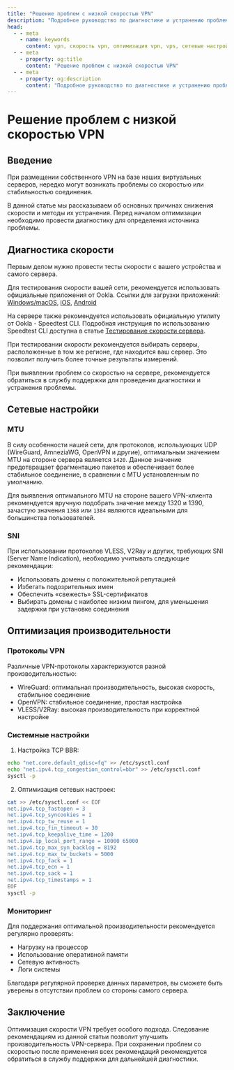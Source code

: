 ```yaml
---
title: "Решение проблем с низкой скоростью VPN"
description: "Подробное руководство по диагностике и устранению проблем с низкой скоростью при использовании VPS в качестве VPN-сервера. Включает проверку сетевых настроек, оптимизацию конфигурации и рекомендации по улучшению производительности."
head:
  - - meta
    - name: keywords
      content: vpn, скорость vpn, оптимизация vpn, vps, сетевые настройки, устранение неполадок
  - - meta
    - property: og:title
      content: "Решение проблем с низкой скоростью VPN"
  - - meta
    - property: og:description
      content: "Подробное руководство по диагностике и устранению проблем с низкой скоростью при использовании VPS в качестве VPN-сервера."
---
```


# Решение проблем с низкой скоростью VPN

## Введение

При размещении собственного VPN на базе наших виртуальных серверов, нередко могут возникать проблемы со скоростью или стабильностью соединения.

В данной статье мы рассказываем об основных причинах снижения скорости и методы их устранения. Перед началом оптимизации необходимо провести диагностику для определения источника проблемы.

## Диагностика скорости

Первым делом нужно провести тесты скорости с вашего устройства и самого сервера.

Для тестирования скорости вашей сети, рекомендуется использовать официальные приложения от Ookla. Ссылки для загрузки приложений: [Windows/macOS](https://www.speedtest.net/apps/desktop), [iOS](https://itunes.apple.com/us/app/speedtest-by-ookla/id300704847?mt=8), [Android](https://www.speedtest.net/apps/android)

На сервере также рекомендуется использовать официальную утилиту от Ookla - Speedtest CLI. Подробная инструкция по использованию Speedtest CLI доступна в статье [Тестирование скорости сервера](/troubleshooting/speedtest-cli).

При тестировании скорости рекомендуется выбирать серверы, расположенные в том же регионе, где находится ваш сервер. Это позволит получить более точные результаты измерений.

При выявлении проблем со скоростью на сервере, рекомендуется обратиться в службу поддержки для проведения диагностики и устранения проблемы.

## Сетевые настройки

### MTU

В силу особенности нашей сети, для протоколов, использующих UDP (WireGuard, AmneziaWG, OpenVPN и другие), оптимальным значением MTU на стороне сервера является `1420`. Данное значение предотвращает фрагментацию пакетов и обеспечивает более стабильное соединение, в сравнении с MTU установленным по умолчанию.

Для выявления оптимального MTU на стороне вашего VPN-клиента рекомендуется вручную подобрать значение между 1320 и 1390, зачастую значения `1368` или `1384` являются идеальными для большинства пользователей.

### SNI

При использовании протоколов VLESS, V2Ray и других, требующих SNI (Server Name Indication), необходимо учитывать следующие рекомендации:

- Использовать домены с положительной репутацией
- Избегать подозрительных имен
- Обеспечить «свежесть» SSL-сертификатов
- Выбирать домены с наиболее низким пингом, для уменьшения задержки при установке соединения

## Оптимизация производительности

### Протоколы VPN

Различные VPN-протоколы характеризуются разной производительностью:

- WireGuard: оптимальная производительность, высокая скорость, стабильное соединение
- OpenVPN: стабильное соединение, простая настройка
- VLESS/V2Ray: высокая производительность при корректной настройке

### Системные настройки

1. Настройка TCP BBR:
```bash
echo "net.core.default_qdisc=fq" >> /etc/sysctl.conf
echo "net.ipv4.tcp_congestion_control=bbr" >> /etc/sysctl.conf
sysctl -p
```

2. Оптимизация сетевых настроек:
```bash
cat >> /etc/sysctl.conf << EOF
net.ipv4.tcp_fastopen = 3
net.ipv4.tcp_syncookies = 1
net.ipv4.tcp_tw_reuse = 1
net.ipv4.tcp_fin_timeout = 30
net.ipv4.tcp_keepalive_time = 1200
net.ipv4.ip_local_port_range = 10000 65000
net.ipv4.tcp_max_syn_backlog = 8192
net.ipv4.tcp_max_tw_buckets = 5000
net.ipv4.tcp_fack = 1
net.ipv4.tcp_ecn = 1
net.ipv4.tcp_sack = 1
net.ipv4.tcp_timestamps = 1
EOF
sysctl -p
```

### Мониторинг

Для поддержания оптимальной производительности рекомендуется регулярно проверять:

- Нагрузку на процессор
- Использование оперативной памяти
- Сетевую активность
- Логи системы

Благодаря регулярной проверке данных параметров, вы сможете быть уверены в отсутствии проблем со стороны самого сервера.

## Заключение

Оптимизация скорости VPN требует особого подхода. Следование рекомендациям из данной статьи позволит улучшить производительность VPN-сервера. При сохранении проблем со скоростью после применения всех рекомендаций рекомендуется обратиться в службу поддержки для дальнейшей диагностики.

